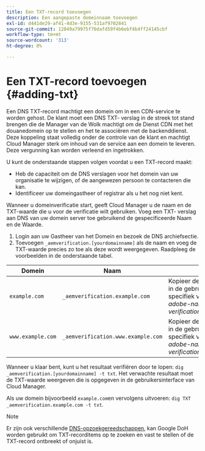 ```yaml
---
title: Een TXT-record toevoegen
description: Een aangepaste domeinnaam toevoegen
exl-id: d441de29-af41-4d3e-9155-531af9702841
source-git-commit: 12849a79975f70dafd59f4b6ebf4b4ff24145cbf
workflow-type: tm+mt
source-wordcount: '313'
ht-degree: 0%

---
```


# Een TXT-record toevoegen {#adding-txt}

Een DNS TXT-record machtigt een domein om in een CDN-service te worden gehost. De klant moet een DNS TXT- verslag in de streek tot stand brengen die de Manager van de Wolk machtigt om de Dienst CDN met het douanedomein op te stellen en het te associëren met de backenddienst. Deze koppeling staat volledig onder de controle van de klant en machtigt Cloud Manager sterk om inhoud van de service aan een domein te leveren. Deze vergunning kan worden verleend en ingetrokken.

U kunt de onderstaande stappen volgen voordat u een TXT-record maakt:

* Heb de capaciteit om de DNS verslagen voor het domein van uw organisatie te wijzigen, of de aangewezen persoon te contacteren die kan.
* Identificeer uw domeingastheer of registrar als u het nog niet kent.

Wanneer u domeinverificatie start, geeft Cloud Manager u de naam en de TXT-waarde die u voor de verificatie wilt gebruiken. Voeg een TXT- verslag aan DNS van uw domein server toe gebruikend de gespecificeerde Naam en de Waarde.

1. Login aan uw Gastheer van het Domein en bezoek de DNS archiefsectie.
1. Toevoegen `_aemverification.[yourdomainname]` als de naam en voeg de TXT-waarde precies zo toe als deze wordt weergegeven.
Raadpleeg de voorbeelden in de onderstaande tabel.

| Domein | Naam | TXT-waarde |
|--- |--- |---|
| `example.com` | `_aemverification.example.com` | Kopieer de volledige waarde die wordt weergegeven in de gebruikersinterface van Cloud Manager. Dit is specifiek voor het domein en het milieu. Voorbeeld:<br>*adobe-name-verification=example.com/[programma]/[env]/..* |
| `www.example.com` | `_aemverification.www.example.com` | Kopieer de volledige waarde die wordt weergegeven in de gebruikersinterface van Cloud Manager. Dit is specifiek voor het domein en het milieu. Voorbeeld:<br>*adobe-name-verification=www.example.com/[programma]/[env]/..* |

Wanneer u klaar bent, kunt u het resultaat verifiëren door te lopen: `dig _aemverification.[yourdomainname] -t txt`.
Het verwachte resultaat moet de TXT-waarde weergeven die is opgegeven in de gebruikersinterface van Cloud Manager.

Als uw domein bijvoorbeeld `example.com`en vervolgens uitvoeren: `dig TXT _aemverification.example.com -t txt`.

>[!NOTE]
>Er zijn ook verschillende [DNS-opzoekgereedschappen](https://www.ultratools.com/tools/dnsLookup), kan Google DoH worden gebruikt om TXT-recorditems op te zoeken en vast te stellen of de TXT-record ontbreekt of onjuist is.
